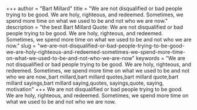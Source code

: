 +++
author = "Bart Millard"
title = "We are not disqualified or bad people trying to be good. We are holy, righteous, and redeemed. Sometimes, we spend more time on what we used to be and not who we are now."
description = "the best Bart Millard Quote: We are not disqualified or bad people trying to be good. We are holy, righteous, and redeemed. Sometimes, we spend more time on what we used to be and not who we are now."
slug = "we-are-not-disqualified-or-bad-people-trying-to-be-good-we-are-holy-righteous-and-redeemed-sometimes-we-spend-more-time-on-what-we-used-to-be-and-not-who-we-are-now"
keywords = "We are not disqualified or bad people trying to be good. We are holy, righteous, and redeemed. Sometimes, we spend more time on what we used to be and not who we are now.,bart millard,bart millard quotes,bart millard quote,bart millard sayings,bart millard saying,quotes, sayings,quote, saying, motivation"
+++
We are not disqualified or bad people trying to be good. We are holy, righteous, and redeemed. Sometimes, we spend more time on what we used to be and not who we are now.
